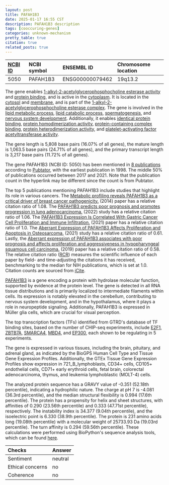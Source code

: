 ```yaml
---
layout: post
title: PAFAH1B3
date: 2025-01-17 16:55 CST
description: PAFAH1B3 description
tags: [cooccuring-genes]
categories: unknown-mechanism
pretty_table: true
citation: true
related_posts: true
---
```




| [NCBI ID](https://www.ncbi.nlm.nih.gov/gene/5050) | NCBI symbol | ENSEMBL ID | Chromosome location |
| :-------- | :------- | :-------- | :------- |
| 5050  | PAFAH1B3 | ENSG00000079462 | 19q13.2 |



The gene enables [1-alkyl-2-acetylglycerophosphocholine esterase activity](https://amigo.geneontology.org/amigo/term/GO:0003847) and [protein binding](https://amigo.geneontology.org/amigo/term/GO:0005515), and is active in the [cytoplasm](https://amigo.geneontology.org/amigo/term/GO:0005737). It is located in the [cytosol](https://amigo.geneontology.org/amigo/term/GO:0005829) and [membrane](https://amigo.geneontology.org/amigo/term/GO:0016020), and is part of the [1-alkyl-2-acetylglycerophosphocholine esterase complex](https://amigo.geneontology.org/amigo/term/GO:0008247). The gene is involved in the [lipid metabolic process](https://amigo.geneontology.org/amigo/term/GO:0006629), [lipid catabolic process](https://amigo.geneontology.org/amigo/term/GO:0016042), [spermatogenesis](https://amigo.geneontology.org/amigo/term/GO:0007283), and [nervous system development](https://amigo.geneontology.org/amigo/term/GO:0007399). Additionally, it enables [identical protein binding](https://amigo.geneontology.org/amigo/term/GO:0042802), [protein homodimerization activity](https://amigo.geneontology.org/amigo/term/GO:0042803), [protein-containing complex binding](https://amigo.geneontology.org/amigo/term/GO:0044877), [protein heterodimerization activity](https://amigo.geneontology.org/amigo/term/GO:0046982), and [platelet-activating factor acetyltransferase activity](https://amigo.geneontology.org/amigo/term/GO:0047179).


The gene length is 5,808 base pairs (16.07% of all genes), the mature length is 1,063.5 base pairs (24.71% of all genes), and the primary transcript length is 3,217 base pairs (11.72% of all genes).


The gene PAFAH1B3 (NCBI ID: 5050) has been mentioned in [8 publications](https://pubmed.ncbi.nlm.nih.gov/?term=%22PAFAH1B3%22) according to [Pubtator](https://academic.oup.com/nar/article/47/W1/W587/5494727), with the earliest publication in 1998. The middle 50% of publications occurred between 2017 and 2021. Note that the publication count in the hyperlink may be different since the count is from Pubtator.


The top 5 publications mentioning PAFAH1B3 include studies that highlight its role in various cancers. The [Metabolic profiling reveals PAFAH1B3 as a critical driver of breast cancer pathogenicity.](https://pubmed.ncbi.nlm.nih.gov/24954006) (2014) paper has a relative citation ratio of 1.08. The [PAFAH1B3 predicts poor prognosis and promotes progression in lung adenocarcinoma.](https://pubmed.ncbi.nlm.nih.gov/35534807) (2022) study has a relative citation ratio of 1.06. The [PAFAH1B3 Expression Is Correlated With Gastric Cancer Cell Proliferation and Immune Infiltration.](https://pubmed.ncbi.nlm.nih.gov/33732641) (2021) paper has a relative citation ratio of 1.0. The [Aberrant Expression of PAFAH1B3 Affects Proliferation and Apoptosis in Osteosarcoma.](https://pubmed.ncbi.nlm.nih.gov/34136395) (2021) study has a relative citation ratio of 0.61. Lastly, the [Aberrant expression of PAFAH1B3 associates with poor prognosis and affects proliferation and aggressiveness in hypopharyngeal squamous cell carcinoma.](https://pubmed.ncbi.nlm.nih.gov/31043794) (2019) paper has a relative citation ratio of 0.58. The relative citation ratio ([RCR](https://journals.plos.org/plosbiology/article?id=10.1371/journal.pbio.1002541)) measures the scientific influence of each paper by field- and time-adjusting the citations it has received, benchmarking to the median for NIH publications, which is set at 1.0. Citation counts are sourced from [iCite](https://icite.od.nih.gov).


[PAFAH1B3](https://www.proteinatlas.org/ENSG00000079462-PAFAH1B3) is a gene encoding a protein with hydrolase molecular function, supported by evidence at the protein level. The gene is detected in all RNA tissue distributions and is primarily localized to intermediate filaments within cells. Its expression is notably elevated in the cerebellum, contributing to nervous system development, and in the hypothalamus, where it plays a role in neuropeptide signaling. Additionally, PAFAH1B3 is expressed in Müller glia cells, which are crucial for visual perception.


The top transcription factors (TFs) identified from GTRD's database of TF binding sites, based on the number of CHIP-seq experiments, include [E2F1](https://www.ncbi.nlm.nih.gov/gene/1869), [ZBTB7A](https://www.ncbi.nlm.nih.gov/gene/51341), [SMARCA4](https://www.ncbi.nlm.nih.gov/gene/6597), [MBD4](https://www.ncbi.nlm.nih.gov/gene/8930), and [EP300](https://www.ncbi.nlm.nih.gov/gene/2033), each shown to be regulating in 5 experiments.





The gene is expressed in various tissues, including the brain, pituitary, and adrenal gland, as indicated by the BioGPS Human Cell Type and Tissue Gene Expression Profiles. Additionally, the GTEx Tissue Gene Expression Profiles show expression in 721_B_lymphoblasts, CD34+ cells, CD105+ endothelial cells, CD71+ early erythroid cells, fetal brain, colorectal adenocarcinoma, thymus, and leukemia lymphoblastic (MOLT-4) cells.




The analyzed protein sequence has a GRAVY value of -0.351 (52.18th percentile), indicating a hydrophilic nature. The charge at pH 7 is -4.081 (36.3rd percentile), and the median structural flexibility is 0.994 (17.6th percentile). The protein has a propensity for helix and sheet structures, with affinities of 0.290 (23.56th percentile) and 0.333 (47.71st percentile), respectively. The instability index is 34.377 (9.04th percentile), and the isoelectric point is 6.330 (38.9th percentile). The protein is 231 amino acids long (19.08th percentile) with a molecular weight of 25733.93 Da (19.03rd percentile). The turn affinity is 0.294 (59.56th percentile). These calculations were performed using BioPython's sequence analysis tools, which can be found [here](https://biopython.org/docs/1.75/api/Bio.SeqUtils.ProtParam.html).





| Checks    | Answer |
| :-------- | :------- |
| Sentiment  | neutral   |
| Ethical concerns | no     |
| Coherence    | no    |